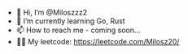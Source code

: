 - 👋 Hi, I’m @Miloszzz2
- 🌱 I’m currently learning Go, Rust
- 📫 How to reach me - coming soon...
- 👨‍💻 My leetcode: https://leetcode.com/Milosz20/
<!---
Miloszzz2/Miloszzz2 is a ✨ special ✨ repository because its `README.md` (this file) appears on your GitHub profile.
You can click the Preview link to take a look at your changes.
--->
